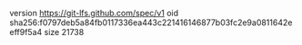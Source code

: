 version https://git-lfs.github.com/spec/v1
oid sha256:f0797deb5a84fb0117336ea443c221416146877b03fc2e9a0811642eeff9f5a4
size 21738
